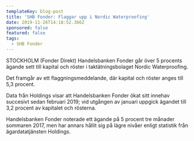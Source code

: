 ```yaml
---
templateKey: blog-post
title: 'SHB Fonder: Flaggar upp i Nordic Waterproofing'
date: 2019-11-26T14:18:52.366Z
sponsored: false
featured: false
tags:
  - SHB Fonder
---
```

STOCKHOLM (Fonder Direkt) Handelsbanken Fonder går över 5 procents ägande sett till kapital och röster i taktätningsbolaget Nordic Waterproofing.



Det framgår av ett flaggningsmeddelande, där kapital och röster anges till 5,3 procent.



Data från Holdings visar att Handelsbanken Fonder ökat sitt innehav succesivt sedan februari 2019; vid utgången av januari uppgick ägandet till 3,2 procent av kapitalet och rösterna.



Handelsbanken Fonder noterade ett ägande på 5 procent tre månader sommaren 2017, men har annars hållit sig på lägre nivåer enligt statistik från ägardatatjänsten Holdings.
